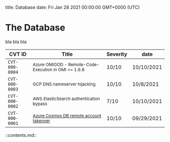 title: Database
date: Fri Jan 28 2021 00:00:00 GMT+0000 (UTC)

The Database
=========

bla bla bla 


| CVT ID | Title | Severity | date |
| ----- | --- | --- | --- |
| `CVT-000-0004` | <sub>Azure OMIGOD - Remote-Code-Execution in OMI <= 1.6.8</sub> | 10/10 | 10/10/2021 | 
| `CVT-000-0003` | <sub>GCP DNS nameserver hijacking</sub> | 10/10 | 10/8/2021 | 
| `CVT-000-0002` | <sub>AWS ElasticSearch authentication bypass</sub> | 7/10 | 10/10/2021 | 
| `CVT-000-0001` | <sub>[Azure Cosmos DB remote account takeover](#/post/database/cvt-000-0001.md)</sub> | 10/10 | 09/29/2021 | 

  

::contents.md::
